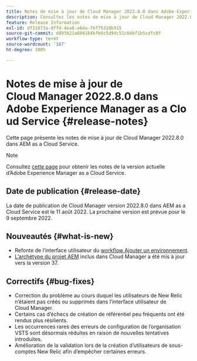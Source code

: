 ```yaml
---
title: Notes de mise à jour de Cloud Manager 2022.8.0 dans Adobe Experience Manager as a Cloud Service
description: Consultez les notes de mise à jour de Cloud Manager 2022.8.0 dans AEM as a Cloud Service.
feature: Release Information
exl-id: df31673a-0ffd-4ea8-a6da-fbf75318b915
source-git-commit: d895b21a804164bfb0c5d9dc51c66bf1b5cdfc0f
workflow-type: tm+mt
source-wordcount: '187'
ht-degree: 100%

---
```


# Notes de mise à jour de Cloud Manager 2022.8.0 dans Adobe Experience Manager as a Cloud Service {#release-notes}

Cette page présente les notes de mise à jour de Cloud Manager 2022.8.0 dans AEM as a Cloud Service.

>[!NOTE]
>
>Consultez [cette page](/help/release-notes/release-notes-cloud/release-notes-current.md) pour obtenir les notes de la version actuelle d’Adobe Experience Manager as a Cloud Service.

## Date de publication {#release-date}

La date de publication de Cloud Manager version 2022.8.0 dans AEM as a Cloud Service est le 11 août 2022. La prochaine version est prévue pour le 9 septembre 2022.

## Nouveautés {#what-is-new}

* Refonte de l’interface utilisateur du [workflow Ajouter un environnement](/help/implementing/cloud-manager/manage-environments.md).
* [L’archétype du projet AEM](https://experienceleague.adobe.com/docs/experience-manager-core-components/using/developing/archetype/overview.html?lang=fr) inclus dans Cloud Manager a été mis à jour vers la version 37.

## Correctifs {#bug-fixes}

* Correction du problème au cours duquel les utilisateurs de New Relic n’étaient pas créés ou supprimés dans l’interface utilisateur de Cloud Manager.
* Certains cas d’échecs de création de référentiel peu fréquents ont été rendus plus résilients.
* Les occurrences rares des erreurs de configuration de l’organisation VSTS sont désormais réduites en raison de nouvelles tentatives introduites.
* Amélioration de la validation lors de la création d’utilisateurs de sous-comptes New Relic afin d’empêcher certaines erreurs.
